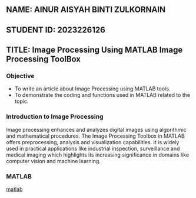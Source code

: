 ## NAME: AINUR AISYAH BINTI ZULKORNAIN
## STUDENT ID: 2023226126
## TITLE: Image Processing Using MATLAB Image Processing ToolBox

### Objective 
- To write an article about Image Processing using MATLAB tools.
- To demonstrate the coding and functions used in MATLAB related to the topic.

### Introduction to Image Processing
Image processing enhances and analyzes digital images using algorithmic and mathematical procedures. The Image Processing Toolbox in MATLAB offers preprocessing, analysis and visualization capabilities. It is widely used in practical applications like industrial inspection, surveillance and medical imaging which highlights its increasing significance in domains like computer vision and machine learning.

### MATLAB
 
[matlab](https://github.com/user-attachments/assets/5d67bf63-552e-41eb-91b5-9ea0c8e55e5f)


